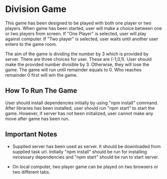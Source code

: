 # Division Game

This game has been designed to be played with both one player or two players. When game has been started, user will make a choice between one or two players from screen. If "One Player" is selected, user will play against computer. If "Two player" is selected, user waits until another user enters to the game room.

The aim of the game is dividing the number by 3 which is provided by server. There are three choices for user. These are (-1,0,1). User should make the provided number divisible by 3. Otherwise, they will lose the game. The game will run until remainder equals to 0. Who reaches remainder 0 first will win the game.

## How To Run The Game

User should install dependencies initially by using "npm install" command. After libraries has been installed, user should run "npm start" to start the game. However, if server has not been initialized, user cannot make any move after game has been run.


## Important Notes

- Supplied server has been used as server. It should be downloaded from supplied task url. Initially "npm install" should be run for installing necessary dependencies and "npm start" should be run to start server.

- On local computer, two player game can be played on two browsers or two different tabs.
